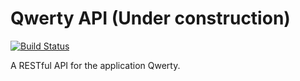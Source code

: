 # Qwerty API (Under construction) #

[![Build Status](https://travis-ci.org/KasonChan/spray-qwerty-api.svg)](https://travis-ci.org/KasonChan/spray-qwerty-api)

A RESTful API for the application Qwerty.